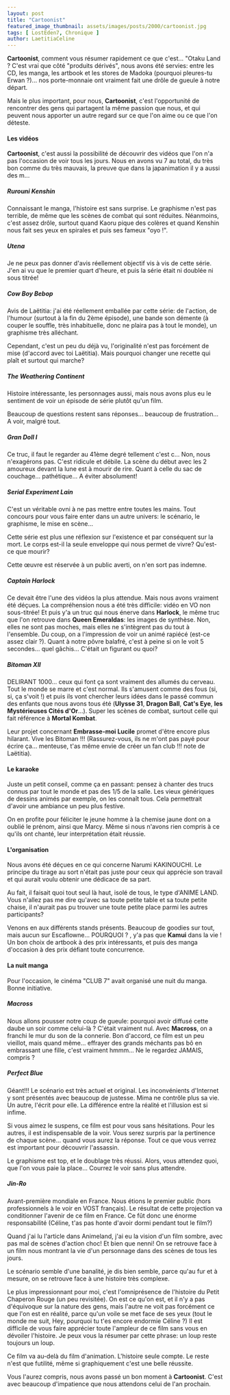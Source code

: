 ```yaml
---
layout: post
title: "Cartoonist"
featured_image_thumbnail: assets/images/posts/2000/cartoonist.jpg
tags: [ LostEden7, Chronique ]
author: LaetitiaCeline
---
```


**Cartoonist**, comment vous résumer rapidement ce que c'est... "Otaku Land ? C'est vrai que côté "produits dérivés", nous avons été servies: entre les CD, les manga, les artbook et les stores de Madoka (pourquoi pleures-tu Erwan ?)... nos porte-monnaie ont vraiment fait une drôle de gueule à notre départ.

Mais le plus important, pour nous, **Cartoonist**, c'est l'opportunité de rencontrer des gens qui partagent la même passion que nous, et qui peuvent nous apporter un autre regard sur ce que l'on aime ou ce que l'on déteste.

#### Les vidéos

**Cartoonist**, c'est aussi la possibilité de découvrir des vidéos que l'on n'a pas l'occasion de voir tous les jours. Nous en avons vu 7 au total, du très bon comme du très mauvais, la preuve que dans la japanimation il y a aussi des m...

##### Rurouni Kenshin

Connaissant le manga, l'histoire est sans surprise. Le graphisme n'est pas terrible, de même que les scènes de combat qui sont réduites. Néanmoins, c'est assez drôle, surtout quand Kaoru pique des colères et quand Kenshin nous fait ses yeux en spirales et puis ses fameux "oyo !".

##### Utena

Je ne peux pas donner d'avis réellement objectif vis à vis de cette série. J'en ai vu que le premier quart d'heure, et puis la série était ni doublée ni sous titrée!

##### Cow Boy Bebop

Avis de Laëtitia: j'ai été réellement emballée par cette série: de l'action, de l'humour (surtout à la fin du 2ème épisode), une bande son démente (à couper le souffle, très inhabituelle, donc ne plaira pas à tout le monde), un graphisme très alléchant.

Cependant, c'est un peu du déjà vu, l'originalité n'est pas forcément de mise (d'accord avec toi Laëtitia). Mais pourquoi changer une recette qui plaît et surtout qui marche?

##### The Weathering Continent

Histoire intéressante, les personnages aussi, mais nous avons plus eu le sentiment de voir un épisode de série plutôt qu'un film.

Beaucoup de questions restent sans réponses... beaucoup de frustration... A voir, malgré tout.

##### Gran Doll I

Ce truc, il faut le regarder au 41ème degré tellement c'est c... Non, nous n'exagérons pas. C'est ridicule et débile. La scène du début avec les 2 amoureux devant la lune est à mourir de rire. Quant à celle du sac de couchage... pathétique... A éviter absolument!

##### Serial Experiment Lain

C'est un véritable ovni à ne pas mettre entre toutes les mains. Tout concours pour vous faire enter dans un autre univers: le scénario, le graphisme, le mise en scène...

Cette série est plus une réflexion sur l'existence et par conséquent sur la mort. Le corps est-il la seule enveloppe qui nous permet de vivre? Qu'est-ce que mourir?

Cette œuvre est réservée à un public averti, on n'en sort pas indemne.

##### Captain Harlock

Ce devait être l'une des vidéos la plus attendue. Mais nous avons vraiment été déçues. La compréhension nous a été très difficile: vidéo en VO non sous-titrée! Et puis y'a un truc qui nous énerve dans **Harlock**, le même truc que l'on retrouve dans **Queen Emeraldas**: les images de synthèse. Non, elles ne sont pas moches, mais elles ne s'intègrent pas du tout à l'ensemble. Du coup, on a l'impression de voir un animé rapiécé (est-ce assez clair ?). Quant à notre pôvre balafré, c'est à peine si on le voit 5 secondes... quel gâchis... C'était un figurant ou quoi?

##### Bitoman XII

DELIRANT 1000... ceux qui font ça sont vraiment des allumés du cerveau. Tout le monde se marre et c'est normal. Ils s'amusent comme des fous (si, si, ça s'voit !) et puis ils vont chercher leurs idées dans le passé commun des enfants que nous avons tous été (**Ulysse 31**, **Dragon Ball**, **Cat's Eye**, **les Mystérieuses Cités d'Or**...). Super les scènes de combat, surtout celle qui fait référence à **Mortal Kombat**.

Leur projet concernant **Embrasse-moi Lucile** promet d'être encore plus hilarant. Vive les Bitoman !!! (Rassurez-vous, ils ne m'ont pas payé pour écrire ça... menteuse, t'as même envie de créer un fan club !!! note de Laëtitia).

#### Le karaoke

Juste un petit conseil, comme ça en passant: pensez à chanter des trucs connus par tout le monde et pas des 1/5 de la salle. Les vieux génériques de dessins animés par exemple, on les connaît tous. Cela permettrait d'avoir une ambiance un peu plus festive.

On en profite pour féliciter le jeune homme à la chemise jaune dont on a oublié le prénom, ainsi que Marcy. Même si nous n'avons rien compris à ce qu'ils ont chanté, leur interprétation était réussie.

#### L'organisation

Nous avons été  déçues en ce qui concerne Narumi KAKINOUCHI. Le principe du tirage au sort n'était pas juste pour ceux qui apprécie son travail et qui aurait voulu obtenir une dédicace de sa part.

Au fait, il faisait quoi tout seul là haut, isolé de tous, le type d'ANIME LAND. Vous n'allez pas me dire qu'avec sa toute petite table et sa toute petite chaise, il n'aurait pas pu trouver une toute petite place parmi les autres participants?

Venons en aux différents stands présents. Beaucoup de goodies sur tout, mais aucun sur Escaflowne... POURQUOI ? , y'a pas que **Kamui** dans la vie ! Un bon choix de artbook à des prix intéressants, et puis des manga d'occasion à des prix défiant toute concurrence.

#### La nuit manga

Pour l'occasion, le cinéma "CLUB 7" avait organisé une nuit du manga. Bonne initiative.

##### Macross

Nous allons pousser notre coup de gueule: pourquoi avoir diffusé cette daube un soir comme celui-là ? C'était vraiment nul. Avec **Macross**, on a franchi le mur du son de la connerie. Bon d'accord, ce film est un peu vieillot, mais quand même... effrayer des grands méchants pas bô en embrassant une fille, c'est vraiment  hmmm... Ne le regardez JAMAIS, compris ?

##### Perfect Blue

Géant!!! Le scénario est très actuel et original. Les inconvénients d'Internet y sont présentés avec beaucoup de justesse. Mima ne contrôle plus sa vie. Un autre, l'écrit pour elle. La différence entre la réalité et l'illusion est si infime.

Si vous aimez le suspens, ce film est pour vous sans hésitations. Pour les autres, il est indispensable de la voir. Vous serez surpris par la pertinence de chaque scène... quand vous aurez la réponse. Tout ce que vous verrez est important pour découvrir l'assassin.

Le graphisme est top, et le doublage très réussi. Alors, vous attendez quoi, que l'on vous paie la place... Courrez le voir sans plus attendre.

##### Jin-Ro

Avant-première mondiale en France. Nous étions le premier public (hors professionnels à le voir en VOST français). Le résultat de cette projection va conditionner l'avenir de ce film en France. Ce fût donc une énorme responsabilité (Céline, t'as pas honte d'avoir dormi pendant tout le film?) 

Quand j'ai lu l'article dans Animeland, j'ai eu la vision d'un film sombre, avec pas mal de scènes d'action choc! Et bien que nenni! On se retrouve face à un film nous montrant la vie d'un personnage dans des scènes de tous les jours.

Le scénario semble d'une banalité, je dis bien semble, parce qu'au fur et à mesure, on se retrouve face à une histoire très complexe.

Le plus impressionnant pour moi, c'est l'omniprésence de l'histoire du Petit Chaperon Rouge (un peu revisitée). On est ce qu'on est, et il n'y a pas d'équivoque sur la nature des gens, mais l'autre ne voit pas forcément ce que l'on est en réalité, parce qu'un voile se met face de ses yeux (tout le monde me suit, Hey, pourquoi tu t'es encore endormie Céline ?) Il est difficile de vous faire apprécier toute l'ampleur de ce film sans vous en dévoiler l'histoire. Je peux vous la résumer par cette phrase: un loup reste toujours un loup.

Ce film va au-delà du film d'animation. L'histoire seule compte. Le reste n'est que futilité, même si graphiquement c'est une belle réussite.

Vous l'aurez compris, nous avons passé un bon moment à **Cartoonist**. C'est avec beaucoup d'impatience que nous attendons celui de l'an prochain.
